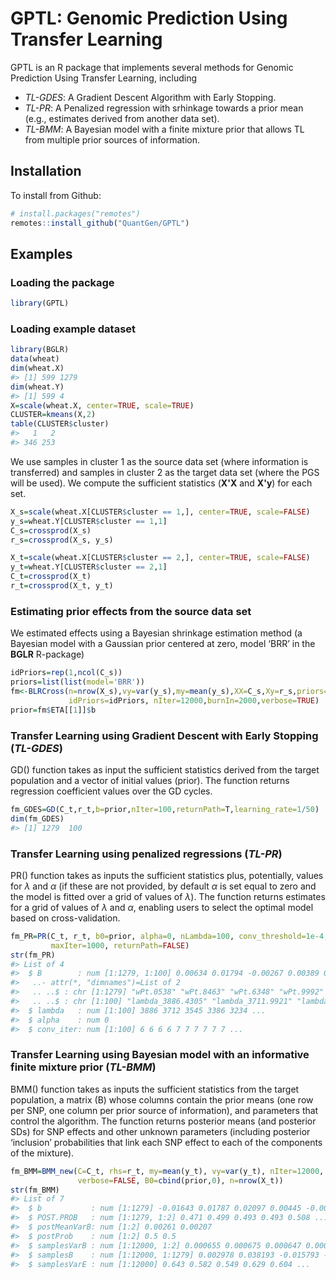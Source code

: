 GPTL: Genomic Prediction Using Transfer Learning
================================================

GPTL is an R package that implements several methods for Genomic Prediction Using Transfer Learning, including
 -  *TL-GDES*: A Gradient Descent Algorithm with Early Stopping.
 -  *TL-PR*: A Penalized regression with srhinkage towards a prior mean (e.g., estimates derived from another data set).
 -  *TL-BMM*: A Bayesian model with a finite mixture prior that allows TL from multiple prior sources of information.

Installation
------------

To install from Github:

```R
# install.packages("remotes")
remotes::install_github("QuantGen/GPTL")
```

Examples
--------

### Loading the package

```R
library(GPTL)
```

### Loading example dataset

```R
library(BGLR)
data(wheat)
dim(wheat.X)
#> [1] 599 1279
dim(wheat.Y)
#> [1] 599 4
X=scale(wheat.X, center=TRUE, scale=TRUE)
CLUSTER=kmeans(X,2)
table(CLUSTER$cluster)
#>   1   2 
#> 346 253 
```

We use samples in cluster 1 as the source data set (where information is transferred) and samples in cluster 2 as the target data set (where the PGS will be used). We compute the sufficient statistics (**X'X** and **X'y**) for each set.

```R
X_s=scale(wheat.X[CLUSTER$cluster == 1,], center=TRUE, scale=FALSE)
y_s=wheat.Y[CLUSTER$cluster == 1,1]
C_s=crossprod(X_s)
r_s=crossprod(X_s, y_s)

X_t=scale(wheat.X[CLUSTER$cluster == 2,], center=TRUE, scale=FALSE)
y_t=wheat.Y[CLUSTER$cluster == 2,1]
C_t=crossprod(X_t)
r_t=crossprod(X_t, y_t)
```

### Estimating prior effects from the source data set

We estimated effects using a Bayesian shrinkage estimation method (a Bayesian model with a Gaussian prior centered at zero, model ‘BRR’ in the **BGLR** R-package)

```R
idPriors=rep(1,ncol(C_s))
priors=list(list(model='BRR'))
fm<-BLRCross(n=nrow(X_s),vy=var(y_s),my=mean(y_s),XX=C_s,Xy=r_s,priors=priors,
             idPriors=idPriors, nIter=12000,burnIn=2000,verbose=TRUE)
prior=fm$ETA[[1]]$b
```

### Transfer Learning using Gradient Descent with Early Stopping (*TL-GDES*)

GD() function takes as input the sufficient statistics derived from the target population and a vector of initial values (prior). The function returns regression coefficient values over the GD cycles.

```R
fm_GDES=GD(C_t,r_t,b=prior,nIter=100,returnPath=T,learning_rate=1/50)
dim(fm_GDES)
#> [1] 1279  100
```

### Transfer Learning using penalized regressions (*TL-PR*)

PR() function takes as inputs the sufficient statistics plus, potentially, values for $\lambda$ and $\alpha$ (if these are not provided, by default $\alpha$ is set equal to zero and the model is fitted over a grid of values of $\lambda$). The function returns estimates for a grid of values of $\lambda$ and $\alpha$, enabling users to select the optimal model based on cross-validation.

```R
fm_PR=PR(C_t, r_t, b0=prior, alpha=0, nLambda=100, conv_threshold=1e-4,
         maxIter=1000, returnPath=FALSE)
str(fm_PR)
#> List of 4
#>  $ B        : num [1:1279, 1:100] 0.00634 0.01794 -0.00267 0.00389 0.00399 ...
#>   ..- attr(*, "dimnames")=List of 2
#>   .. ..$ : chr [1:1279] "wPt.0538" "wPt.8463" "wPt.6348" "wPt.9992" ...
#>   .. ..$ : chr [1:100] "lambda_3886.4305" "lambda_3711.9921" "lambda_3545.3049" "lambda_3386.0244" ...
#>  $ lambda   : num [1:100] 3886 3712 3545 3386 3234 ...
#>  $ alpha    : num 0
#>  $ conv_iter: num [1:100] 6 6 6 6 7 7 7 7 7 7 ...
```

### Transfer Learning using Bayesian model with an informative finite mixture prior (*TL-BMM*)

BMM() function takes as inputs the sufficient statistics from the target population, a matrix (B) whose columns contain the prior means (one row per SNP, one column per prior source of information), and parameters that control the algorithm. The function returns posterior means (and posterior SDs) for SNP effects and other unknown parameters (including posterior ‘inclusion’ probabilities that link each SNP effect to each of the components of the mixture).

```R
fm_BMM=BMM_new(C=C_t, rhs=r_t, my=mean(y_t), vy=var(y_t), nIter=12000, burnIn=2000, thin=5,
               verbose=FALSE, B0=cbind(prior,0), n=nrow(X_t))
str(fm_BMM)
#> List of 7
#>  $ b           : num [1:1279] -0.01643 0.01787 0.02097 0.00445 -0.00112 ...
#>  $ POST.PROB   : num [1:1279, 1:2] 0.471 0.499 0.493 0.493 0.508 ...
#>  $ postMeanVarB: num [1:2] 0.00261 0.00207
#>  $ postProb    : num [1:2] 0.5 0.5
#>  $ samplesVarB : num [1:12000, 1:2] 0.000655 0.000675 0.000647 0.000699 0.000708 ...
#>  $ samplesB    : num [1:12000, 1:1279] 0.002978 0.038193 -0.015793 -0.003802 0.000238 ...
#>  $ samplesVarE : num [1:12000] 0.643 0.582 0.549 0.629 0.604 ...
```
